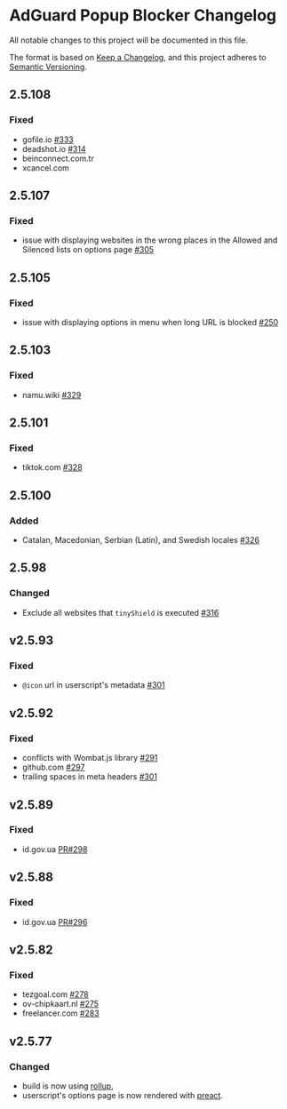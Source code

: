# AdGuard Popup Blocker Changelog

All notable changes to this project will be documented in this file.

The format is based on [Keep a Changelog](https://keepachangelog.com/en/1.0.0/),
and this project adheres to [Semantic Versioning](https://semver.org/spec/v2.0.0.html).

## 2.5.108

### Fixed

- gofile.io [#333](https://github.com/AdguardTeam/PopupBlocker/issues/333)
- deadshot.io [#314](https://github.com/AdguardTeam/PopupBlocker/issues/314)
- beinconnect.com.tr
- xcancel.com

## 2.5.107

### Fixed

- issue with displaying websites in the wrong places in the Allowed and Silenced lists on options page [#305](https://github.com/AdguardTeam/PopupBlocker/issues/305)

## 2.5.105

### Fixed

- issue with displaying options in menu when long URL is blocked [#250](https://github.com/AdguardTeam/PopupBlocker/issues/250)

## 2.5.103

### Fixed

- namu.wiki [#329](https://github.com/AdguardTeam/PopupBlocker/issues/329)

## 2.5.101

### Fixed

- tiktok.com [#328](https://github.com/AdguardTeam/PopupBlocker/issues/328)

## 2.5.100

### Added

- Catalan, Macedonian, Serbian (Latin), and Swedish locales [#326](https://github.com/AdguardTeam/PopupBlocker/issues/326)

## 2.5.98

### Changed

- Exclude all websites that `tinyShield` is executed [#316](https://github.com/AdguardTeam/PopupBlocker/issues/316)

## v2.5.93

### Fixed

- `@icon` url in userscript's metadata [#301](https://github.com/AdguardTeam/PopupBlocker/issues/301)

## v2.5.92

### Fixed

- conflicts with Wombat.js library [#291](https://github.com/AdguardTeam/PopupBlocker/issues/291)
- github.com [#297](https://github.com/AdguardTeam/PopupBlocker/issues/297)
- trailing spaces in meta headers [#301](https://github.com/AdguardTeam/PopupBlocker/issues/301)

## v2.5.89

### Fixed

- id.gov.ua [PR#298](https://github.com/AdguardTeam/PopupBlocker/pull/298)

## v2.5.88

### Fixed

- id.gov.ua [PR#296](https://github.com/AdguardTeam/PopupBlocker/pull/296)

## v2.5.82

### Fixed

- tezgoal.com [#278](https://github.com/AdguardTeam/PopupBlocker/issues/275)
- ov-chipkaart.nl [#275](https://github.com/AdguardTeam/PopupBlocker/issues/278)
- freelancer.com [#283](https://github.com/AdguardTeam/PopupBlocker/issues/283)

## v2.5.77

### Changed

- build is now using [rollup](https://rollupjs.org/),
- userscript's options page is now rendered with [preact](https://preactjs.com/).
